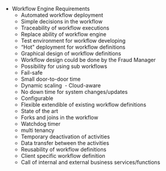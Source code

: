 * Workflow Engine Requirements
  - Automated workflow deployment 
  - Simple decisions in the workflow 
  - Traceability of workflow executions
  - Replace ability of workflow engine 
  - Test environment for workflow developing 
  - “Hot" deployment for workflow definitions 
  - Graphical design of workflow definitions 
  - Workflow design could be done by the Fraud Manager 
  - Possibility for using sub workflows 
  - Fail-safe 
  - Small door-to-door time  
  - Dynamic scaling 
  - Cloud-aware 
  - No down time for system changes/updates 
  - Configurable 
  - Flexible extendible of existing workflow definitions 
  - State of the art 
  - Forks and joins in the workflow 
  - Watchdog timer 
  - multi tenancy  
  - Temporary deactivation of activities 
  - Data transfer between the activities 
  - Reusability of workflow definitions 
  - Client specific workflow definition 
  - Call of internal and external business services/functions
 
